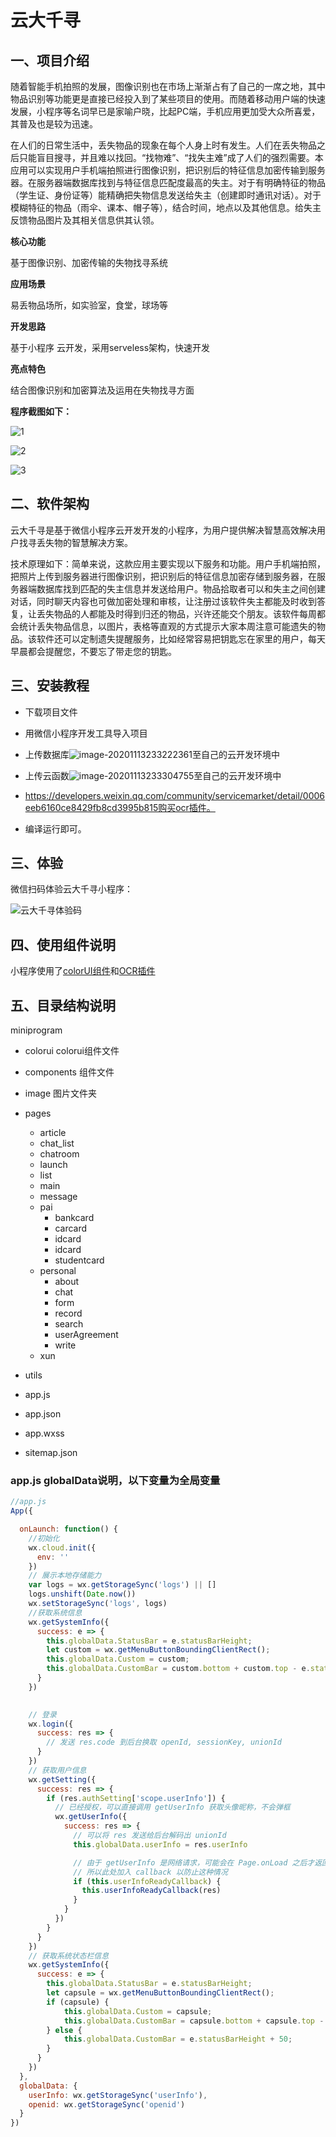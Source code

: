 # 云大千寻

## 一、项目介绍

​        随着智能手机拍照的发展，图像识别也在市场上渐渐占有了自己的一席之地，其中物品识别等功能更是直接已经投入到了某些项目的使用。而随着移动用户端的快速发展，小程序等名词早已是家喻户晓，比起PC端，手机应用更加受大众所喜爱，其普及也是较为迅速。

​        在人们的日常生活中，丢失物品的现象在每个人身上时有发生。人们在丢失物品之后只能盲目搜寻，并且难以找回。“找物难”、“找失主难”成了人们的强烈需要。本应用可以实现用户手机端拍照进行图像识别，把识别后的特征信息加密传输到服务器。在服务器端数据库找到与特征信息匹配度最高的失主。对于有明确特征的物品（学生证、身份证等）能精确把失物信息发送给失主（创建即时通讯对话）。对于模糊特征的物品（雨伞、课本、帽子等），结合时间，地点以及其他信息。给失主反馈物品图片及其相关信息供其认领。

**核心功能**

基于图像识别、加密传输的失物找寻系统

**应用场景**

易丢物品场所，如实验室，食堂，球场等

**开发思路**

基于小程序 云开发，采用serveless架构，快速开发

**亮点特色**

结合图像识别和加密算法及运用在失物找寻方面

**程序截图如下：**

![1](https://20201004-1259638372.cos.ap-nanjing.myqcloud.com/1.png)

 

![2](https://20201004-1259638372.cos.ap-nanjing.myqcloud.com/2.png)



![3](https://20201004-1259638372.cos.ap-nanjing.myqcloud.com/3.png)



## 二、软件架构

云大千寻是基于微信小程序云开发开发的小程序，为用户提供解决智慧高效解决用户找寻丢失物的智慧解决方案。

技术原理如下：简单来说，这款应用主要实现以下服务和功能。用户手机端拍照，把照片上传到服务器进行图像识别，把识别后的特征信息加密存储到服务器，在服务器端数据库找到匹配的失主信息并发送给用户。物品拾取者可以和失主之间创建对话，同时聊天内容也可做加密处理和审核，让注册过该软件失主都能及时收到答复，让丢失物品的人都能及时得到归还的物品，兴许还能交个朋友。该软件每周都会统计丢失物品信息，以图片，表格等直观的方式提示大家本周注意可能遗失的物品。该软件还可以定制遗失提醒服务，比如经常容易把钥匙忘在家里的用户，每天早晨都会提醒您，不要忘了带走您的钥匙。



## 三、安装教程

- 下载项目文件

- 用微信小程序开发工具导入项目

- 上传数据库![image-20201113233222361](https://20201004-1259638372.cos.ap-nanjing.myqcloud.com/image-20201113233222361.png)至自己的云开发环境中

- 上传云函数![image-20201113233304755](https://20201004-1259638372.cos.ap-nanjing.myqcloud.com/image-20201113233304755.png)至自己的云开发环境中

- https://developers.weixin.qq.com/community/servicemarket/detail/0006eeb6160ce8429fb8cd3995b815购买ocr插件。

- 编译运行即可。

  

## 三、体验

微信扫码体验云大千寻小程序：

![云大千寻体验码](https://20201004-1259638372.cos.ap-nanjing.myqcloud.com/%E4%BA%91%E5%A4%A7%E5%8D%83%E5%AF%BB%E4%BD%93%E9%AA%8C%E7%A0%81.jpg)

## 四、使用组件说明

小程序使用了[colorUI组件](https://github.com/weilanwl/ColorUI)和[OCR插件](https://developers.weixin.qq.com/community/servicemarket/detail/0006eeb6160ce8429fb8cd3995b815)



## 五、目录结构说明

miniprogram

- colorui  colorui组件文件

- components  组件文件

- image   图片文件夹

- pages 

  - article
  - chat_list
  - chatroom
  - launch
  - list
  - main
  - message
  - pai
    - bankcard
    - carcard
    - idcard
    - idcard
    - studentcard
  - personal
    - about
    - chat
    - form
    - record
    - search
    - userAgreement
    - write
  - xun

- utils

- app.js

- app.json

- app.wxss

- sitemap.json

  

### app.js globalData说明，以下变量为全局变量

```javascript
//app.js
App({

  onLaunch: function() {
    //初始化
    wx.cloud.init({
      env: ''
    })
    // 展示本地存储能力
    var logs = wx.getStorageSync('logs') || []
    logs.unshift(Date.now())
    wx.setStorageSync('logs', logs)
    //获取系统信息
    wx.getSystemInfo({
      success: e => {
        this.globalData.StatusBar = e.statusBarHeight;
        let custom = wx.getMenuButtonBoundingClientRect();
        this.globalData.Custom = custom;  
        this.globalData.CustomBar = custom.bottom + custom.top - e.statusBarHeight;
      }
    })

    
    // 登录
    wx.login({
      success: res => {
        // 发送 res.code 到后台换取 openId, sessionKey, unionId
      }
    })
    // 获取用户信息
    wx.getSetting({
      success: res => {
        if (res.authSetting['scope.userInfo']) {
          // 已经授权，可以直接调用 getUserInfo 获取头像昵称，不会弹框
          wx.getUserInfo({
            success: res => {
              // 可以将 res 发送给后台解码出 unionId
              this.globalData.userInfo = res.userInfo

              // 由于 getUserInfo 是网络请求，可能会在 Page.onLoad 之后才返回
              // 所以此处加入 callback 以防止这种情况
              if (this.userInfoReadyCallback) {
                this.userInfoReadyCallback(res)
              }
            }
          })
        }
      }
    })
    // 获取系统状态栏信息
    wx.getSystemInfo({
      success: e => {
        this.globalData.StatusBar = e.statusBarHeight;
        let capsule = wx.getMenuButtonBoundingClientRect();
        if (capsule) {
         	this.globalData.Custom = capsule;
        	this.globalData.CustomBar = capsule.bottom + capsule.top - e.statusBarHeight;
        } else {
        	this.globalData.CustomBar = e.statusBarHeight + 50;
        }
      }
    })
  },
  globalData: {
    userInfo: wx.getStorageSync('userInfo'),
    openid: wx.getStorageSync('openid')
  }
})
```

